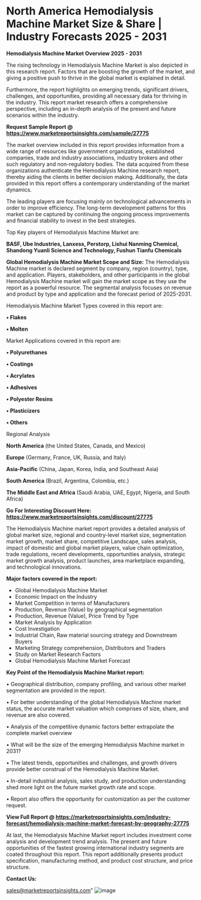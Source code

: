 # North America Hemodialysis Machine Market Size & Share | Industry Forecasts 2025 - 2031

<Strong> Hemodialysis Machine Market Overview 2025 - 2031</strong>

The rising technology in Hemodialysis Machine Market is also depicted in this research report. Factors that are boosting the growth of the market, and giving a positive push to thrive in the global market is explained in detail.

Furthermore, the report highlights on emerging trends, significant drivers, challenges, and opportunities, providing all necessary data for thriving in the industry. This report market research offers a comprehensive perspective, including an in-depth analysis of the present and future scenarios within the industry.

<strong>Request Sample Report @ <a href=https://www.marketreportsinsights.com/sample/27775>https://www.marketreportsinsights.com/sample/27775</a></strong>

The market overview included in this report provides information from a wide range of resources like government organizations, established companies, trade and industry associations, industry brokers and other such regulatory and non-regulatory bodies. The data acquired from these organizations authenticate the Hemodialysis Machine research report, thereby aiding the clients in better decision making. Additionally, the data provided in this report offers a contemporary understanding of the market dynamics.

The leading players are focusing mainly on technological advancements in order to improve efficiency. The long-term development patterns for this market can be captured by continuing the ongoing process improvements and financial stability to invest in the best strategies.

Top Key players of Hemodialysis Machine Market are:

<strong>BASF, Ube Industries, Lanxess, Perstorp, Lishui Nanming Chemical, Shandong Yuanli Science and Technology, Fushun Tianfu Chemicals</strong>

<strong><b>Global Hemodialysis Machine Market Scope and Size:</b></strong>
The Hemodialysis Machine market is declared segment by company, region (country), type, and application. Players, stakeholders, and other participants in the global Hemodialysis Machine market will gain the market scope as they use the report as a powerful resource. The segmental analysis focuses on revenue and product by type and application and the forecast period of 2025-2031.

Hemodialysis Machine Market Types covered in this report are:

<strong>• Flakes

• Molten</strong>

Market Applications covered in this report are:

<strong>• Polyurethanes

• Coatings

• Acrylates

• Adhesives

• Polyester Resins

• Plasticizers

• Others</strong> 

Regional Analysis

<strong>North America</strong> (the United States, Canada, and Mexico)

<strong>Europe</strong> (Germany, France, UK, Russia, and Italy)

<strong>Asia-Pacific</strong> (China, Japan, Korea, India, and Southeast Asia)

<strong>South America</strong> (Brazil, Argentina, Colombia, etc.)

<strong>The Middle East and Africa</strong> (Saudi Arabia, UAE, Egypt, Nigeria, and South Africa)

<strong>Go For Interesting Discount Here: <a href=https://www.marketreportsinsights.com/discount/27775>https://www.marketreportsinsights.com/discount/27775</a></strong>

The Hemodialysis Machine market report provides a detailed analysis of global market size, regional and country-level market size, segmentation market growth, market share, competitive Landscape, sales analysis, impact of domestic and global market players, value chain optimization, trade regulations, recent developments, opportunities analysis, strategic market growth analysis, product launches, area marketplace expanding, and technological innovations.

<strong><b>Major factors covered in the report:</b></strong>
<ul>
  <li>Global Hemodialysis Machine Market </li>
  <li>Economic Impact on the Industry</li>
  <li>Market Competition in terms of Manufacturers</li>
  <li>Production, Revenue (Value) by geographical segmentation</li>
  <li>Production, Revenue (Value), Price Trend by Type</li>
  <li>Market Analysis by Application</li>
  <li>Cost Investigation</li>
  <li>Industrial Chain, Raw material sourcing strategy and Downstream Buyers</li>
  <li>Marketing Strategy comprehension, Distributors and Traders</li>
  <li>Study on Market Research Factors</li>
  <li>Global Hemodialysis Machine Market Forecast</li>
</ul>

<strong><b>Key Point of the Hemodialysis Machine Market report:</b></strong>

• Geographical distribution, company profiling, and various other market segmentation are provided in the report.

• For better understanding of the global Hemodialysis Machine market status, the accurate market valuation which comprises of size, share, and revenue are also covered.

• Analysis of the competitive dynamic factors better extrapolate the complete market overview

• What will be the size of the emerging Hemodialysis Machine market in 2031?

• The latest trends, opportunities and challenges, and growth drivers provide better construal of the Hemodialysis Machine Market.

• In-detail industrial analysis, sales study, and production understanding shed more light on the future market growth rate and scope.

• Report also offers the opportunity for customization as per the customer request.

<strong><b>View Full Report @ <a href=https://marketreportsinsights.com/industry-forecast/hemodialysis-machine-market-forecast-by-geography-27775>https://marketreportsinsights.com/industry-forecast/hemodialysis-machine-market-forecast-by-geography-27775</a></b></strong>


At last, the Hemodialysis Machine Market report includes investment come analysis and development trend analysis. The present and future opportunities of the fastest growing international industry segments are coated throughout this report. This report additionally presents product specification, manufacturing method, and product cost structure, and price structure.

<strong>Contact Us:</strong>

sales@marketreportsinsights.com"
![image](https://github.com/user-attachments/assets/1f08dbd8-2073-4b73-9602-728493118d9a)
